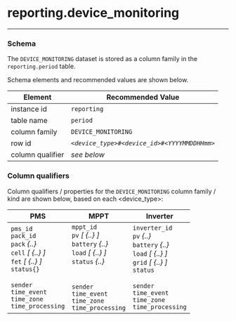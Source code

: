 # reporting.device_monitoring
---

### Schema

The `DEVICE_MONITORING` dataset is stored as a column family in the `reporting.period` table. 

Schema elements and recommended values are shown below.

Element             | Recommended Value
---                 | ---
instance id         | `reporting`
table name          | `period`
column family       | `DEVICE_MONITORING`
row id              | _`<device_type>#<device_id>#<YYYYMMDDHHmm>`_
column qualifier    | _see below_

### Column qualifiers

Column qualifiers / properties for the `DEVICE_MONITORING` column family / kind are shown below, based on each <device_type>: 

PMS             | MPPT              | Inverter       
---             | ---               | ---   
`pms_id`<br>`pack_id`<br>`pack`  _{..}_<br>`cell`  _[ {..} ]_<br>`fet`  _[ {..} ]_<br>`status{}`<br><br>`sender`<br> `time_event`<br>`time_zone`<br>`time_processing` | `mppt_id`<br>`pv`  _[ {..} ]_<br>`battery`  _{..}_<br>`load`  _[ {..} ]_<br>`status`  _{..}_<br><br><br>`sender`<br> `time_event`<br>`time_zone`<br>`time_processing` | `inverter_id`<br>`pv`  _{..}_<br>`battery`  _{..}_<br>`load`  _[ {..} ]_<br>`grid`  _[ {..} ]_<br>`status`<br><br>`sender`<br>`time_event`<br>`time_zone`<br>`time_processing`
 
